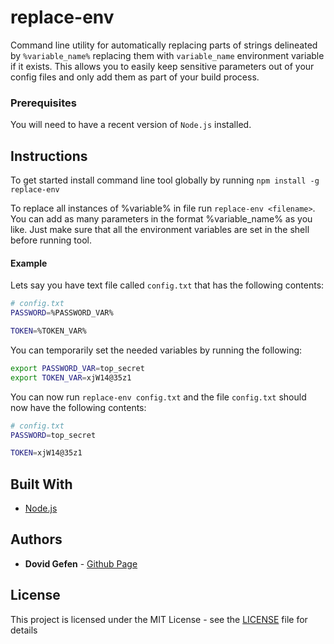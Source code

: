 # replace-env

Command line utility for automatically replacing parts of strings delineated by `%variable_name%`
replacing them with `variable_name` environment variable if it exists. 
This allows you to easily keep sensitive parameters out of your config files and only add them as part of your build process.

### Prerequisites
You will need to have a recent version of `Node.js` installed.

## Instructions

To get started install command line tool globally by running `npm install -g replace-env`

To replace all instances of %variable% in file run `replace-env <filename>`. 
You can add as many parameters in the format %variable_name% as you like.
Just make sure that all the environment variables are set in the shell before running tool.

#### Example
Lets say you have text file called `config.txt` that has the following contents:
```bash
# config.txt
PASSWORD=%PASSWORD_VAR%

TOKEN=%TOKEN_VAR%
```
You can temporarily set the needed variables by running the following:
```bash
export PASSWORD_VAR=top_secret
export TOKEN_VAR=xjW14@35z1
```
You can now run `replace-env config.txt` and the file `config.txt` should now have the following contents:
```bash
# config.txt
PASSWORD=top_secret

TOKEN=xjW14@35z1
```

## Built With

* [Node.js](https://nodejs.org/en/)

## Authors

* **Dovid Gefen** - [Github Page](https://github.com/dovidgef)

## License

This project is licensed under the MIT License - see the [LICENSE](LICENSE) file for details
